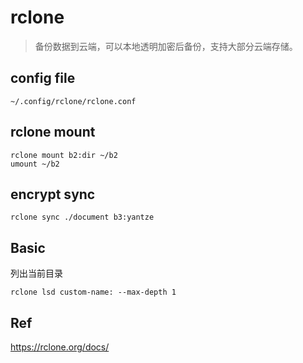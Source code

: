 # rclone

> 备份数据到云端，可以本地透明加密后备份，支持大部分云端存储。

## config file
```
~/.config/rclone/rclone.conf
```

## rclone mount
```
rclone mount b2:dir ~/b2
umount ~/b2
```

## encrypt sync
```
rclone sync ./document b3:yantze
```

## Basic
列出当前目录
```
rclone lsd custom-name: --max-depth 1
```

## Ref
https://rclone.org/docs/
